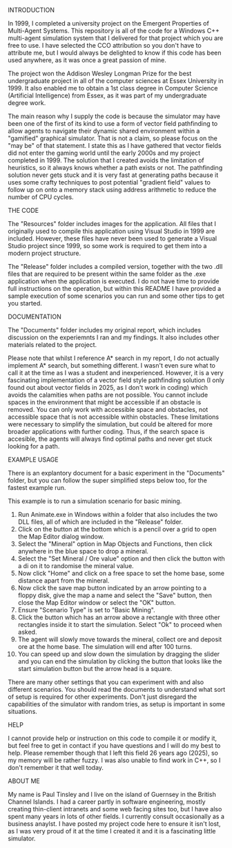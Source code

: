INTRODUCTION

In 1999, I completed a university project on the Emergent Properties of Multi-Agent Systems. This repository is all of the code for a Windows C++ multi-agent simulation system that I delivered for that project which you are free to use. I have selected the CCO attribution so you don't have to attribute me, but I would always be delighted to know if this code has been used anywhere, as it was once a great passion of mine.

The project won the Addison Wesley Longman Prize for the best undergraduate project in all of the computer sciences at Essex University in 1999. It also enabled me to obtain a 1st class degree in Computer Science (Artificial Intelligence) from Essex, as it was part of my undergraduate degree work.

The main reason why I supply the code is because the simulator may have been one of the first of its kind to use a form of vector field pathfinding to allow agents to navigate their dynamic shared environment within a "gamified" graphical simulator. That is not a claim, so please focus on the "may be" of that statement. I state this as I have gathered that vector fields did not enter the gaming world until the early 2000s and my project completed in 1999. The solution that I created avoids the limitation of heuristics, so it always knows whether a path exists or not. The pathfinding solution never gets stuck and it is very fast at generating paths because it uses some crafty techniques to post potential "gradient field" values to follow up on onto a memory stack using address arithmetic to reduce the number of CPU cycles.

THE CODE

The "Resources" folder includes images for the application. All files that I originally used to compile this application using Visual Studio in 1999 are included. However, these files have never been used to generate a Visual Studio project since 1999, so some work is required to get them into a modern project structure.

The "Release" folder includes a compiled version, together with the two .dll files that are required to be present within the same folder as the .exe application when the application is executed. I do not have time to provide full instructions on the operation, but within this README I have provided a sample execution of some scenarios you can run and some other tips to get you started.

DOCUMENTATION

The "Documents" folder includes my original report, which includes discussion on the experiemnts I ran and my findings. It also includes other materials related to the project.

Please note that whilst I reference A* search in my report, I do not actually implement A* search, but something different. I wasn't even sure what to call it at the time as I was a student and inexperienced. However, it is a very fascinating implementation of a vector field style pathfinding solution (I only found out about vector fields in 2025, as I don't work in coding) which avoids the calamities when paths are not possible. You cannot include spaces in the environment that might be accessible if an obstacle is removed. You can only work with accessible space and obstacles, not accessible space that is not accessible within obstacles. These limitations were necessary to simplify the simulation, but could be altered for more broader applications with further coding. Thus, if the search space is accesible, the agents will always find optimal paths and never get stuck looking for a path.

EXAMPLE USAGE

There is an explantory document for a basic experiment in the "Documents" folder, but you can follow the super simplified steps below too, for the fastest example run.

This example is to run a simulation scenario for basic mining.

1. Run Animate.exe in Windows within a folder that also includes the two DLL files, all of which are included in the "Release" folder.
2. Click on the button at the bottom which is a pencil over a grid to open the Map Editor dialog window.
3. Select the "Mineral" option in Map Objects and Functions, then click anywhere in the blue space to drop a mineral.
4. Select the "Set Mineral / Ore value" option and then click the button with a di on it to randomise the mineral value.
6. Now click "Home" and click on a free space to set the home base, some distance apart from the mineral.
7. Now click the save map button indicated by an arrow pointing to a floppy disk, give the map a name and select the "Save" button, then close the Map Editor window or select the "OK" button.
8. Ensure "Scenario Type" is set to "Basic Mining".
9. Click the button which has an arrow above a rectangle with three other rectangles inside it to start the simulation. Select "Ok" to proceed when asked.
10. The agent will slowly move towards the mineral, collect ore and deposit ore at the home base. The simulation will end after 100 turns.
11. You can speed up and slow down the simulation by dragging the slider and you can end the simulation by clicking the button that looks like the start simulation button but the arrow head is a square.

There are many other settings that you can experiment with and also different scenarios. You should read the documents to understand what sort of setup is required for other experiments. Don't just disregard the capabilities of the simulator with random tries, as setup is important in some situations.

HELP

I cannot provide help or instruction on this code to compile it or modify it, but feel free to get in contact if you have questions and I will do my best to help. Please remember though that I left this field 26 years ago (2025), so my memory will be rather fuzzy. I was also unable to find work in C++, so I don't remember it that well today.

ABOUT ME

My name is Paul Tinsley and I live on the island of Guernsey in the British Channel Islands. I had a career partly in software engineering, mostly creating thin-client intranets and some web facing sites too, but I have also spent many years in lots of other fields. I currently consult occasionally as a business anaylst. I have posted my project code here to ensure it isn't lost, as I was very proud of it at the time I created it and it is a fascinating little simulator.

